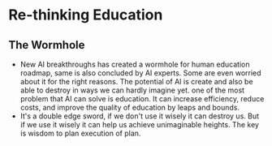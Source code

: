 # Re-thinking Education

## The Wormhole

- New AI breakthroughs has created a wormhole for human education roadmap, same is also concluded by AI experts. Some are even worried about it for the right reasons. The potential of AI is create and also be able to destroy in ways we can hardly imagine yet. one of the most problem that AI can solve is education. It can increase efficiency, reduce costs, and improve the quality of education by leaps and bounds.
- It's a double edge sword, if we don't use it wisely it can destroy us. But if we use it wisely it can help us achieve unimaginable heights. The key is wisdom to plan execution of plan. 
